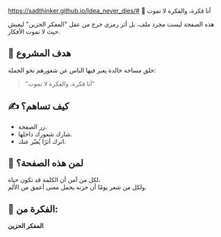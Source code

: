 https://sadthinker.github.io/Idea_never_dies/# 🌟 أنا فكرة، والفكرة لا تموت

هذه الصفحة ليست مجرد ملف، بل أثر رمزي خرج من عقل "المفكر الحزين" ليعيش حيث لا تموت الأفكار.

## 🎯 هدف المشروع
خلق مساحة خالدة يعبر فيها الناس عن شعورهم نحو الجملة:
> "أنا فكرة، والفكرة لا تموت"

## ✍️ كيف تساهم؟
- زر الصفحة.
- شارك شعورك داخلها.
- اترك أثرًا يُعبّر عنك.

## 💬 لمن هذه الصفحة؟
لكل من آمن أن الكلمة قد تكون حياة،  
ولكل من شعر يومًا أن حزنه يحمل معنى أعمق من الألم.

## 🧠 الفكرة من: 
**المفكر الحزين**
